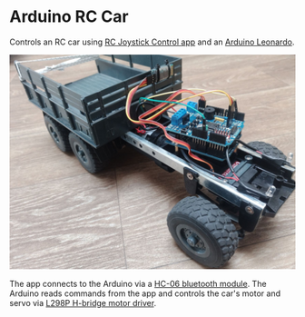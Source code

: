 # Arduino RC Car

Controls an RC car using [RC Joystick Control app](https://play.google.com/store/apps/details?id=com.andico.control.joystick) and an [Arduino Leonardo](https://docs.arduino.cc/hardware/leonardo).

![Car Picture](doc/rc-car.jpg?raw=true "Modified RC car")

The app connects to the Arduino via a [HC-06 bluetooth module](https://components101.com/wireless/hc-06-bluetooth-module-pinout-datasheet).
The Arduino reads commands from the app and controls the car's motor and servo
via [L298P H-bridge motor driver](https://electropeak.com/learn/interfacing-l298p-h-bridge-motor-driver-shield-with-arduino/).
